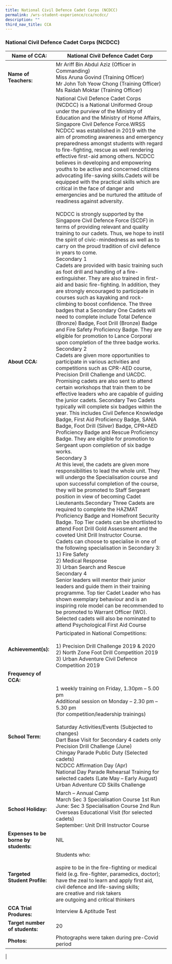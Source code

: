 ```yaml
---
title: National Civil Defence Cadet Corps (NCDCC)
permalink: /wrs-student-experience/cca/ncdcc/
description: ""
third_nav_title: CCA
---
```

### **National Civil Defence Cadet Corps (NCDCC)**

| Name of CCA: | National Civil Defence Cadet Corp |
|---|---|
| **Name of Teachers:** | Mr Ariff Bin Abdul Aziz (Officer in Commanding)<br>Miss Aruna Govind (Training Officer)<br>Mr John Toh Yeow Chong (Training Officer)<br>Ms Raidah Moktar (Training Officer) |
| **About CCA:** | National Civil Defence Cadet Corps (NCDCC) is a National Uniformed Group under the purview of the Ministry of Education and the Ministry of Home Affairs, Singapore Civil Defence Force.WRSS NCDCC was established in 2019 with the aim of promoting awareness and emergency preparedness amongst students with regard to fire-fighting, rescue as well rendering effective first-aid among others. NCDCC believes in developing and empowering youths to be active and concerned citizens advocating life-saving skills.Cadets will be equipped with the practical skills which are critical in the face of danger and emergencies and be nurtured the attitude of readiness against adversity.<br><br>NCDCC is strongly supported by the Singapore Civil Defence Force (SCDF) in terms of providing relevant and quality training to our cadets. Thus, we hope to instil the spirit of civic-mindedness as well as to carry on the proud tradition of civil defence in years to come.<br>Secondary 1<br>Cadets are provided with basic training such as foot drill and handling of a fire-extinguisher. They are also trained in first-aid and basic fire-fighting. In addition, they are strongly encouraged to participate in courses such as kayaking and rock-climbing to boost confidence. The three badges that a Secondary One Cadets will need to complete include Total Defence (Bronze) Badge, Foot Drill (Bronze) Badge and Fire Safety Proficiency Badge. They are eligible for promotion to Lance Corporal upon completion of the three badge works.<br>Secondary 2<br>Cadets are given more opportunities to participate in various activities and competitions such as CPR-AED course, Precision Drill Challenge and UACDC. Promising cadets are also sent to attend certain workshops that train them to be effective leaders who are capable of guiding the junior cadets. Secondary Two Cadets typically will complete six badges within the year. This includes Civil Defence Knowledge Badge, First Aid Proficiency Badge, SANA Badge, Foot Drill (Silver) Badge, CPR+AED Proficiency Badge and Rescue Proficiency Badge. They are eligible for promotion to Sergeant upon completion of six badge works.<br>Secondary 3<br>At this level, the cadets are given more responsibilities to lead the whole unit. They will undergo the Specialisation course and upon successful completion of the course, they will be promoted to Staff Sergeant position in view of becoming Cadet Lieutenants.Secondary Three Cadets are required to complete the HAZMAT Proficiency Badge and Homefront Security Badge. Top Tier cadets can be shortlisted to attend Foot Drill Gold Assessment and the coveted Unit Drill Instructor Course.<br>Cadets can choose to specialise in one of the following specialisation in Secondary 3:<br>1) Fire Safety<br>2) Medical Response<br>3) Urban Search and Rescue<br>Secondary 4<br>Senior leaders will mentor their junior leaders and guide them in their training programme. Top tier Cadet Leader who has shown exemplary behaviour and is an inspiring role model can be recommended to be promoted to Warrant Officer (WO). Selected cadets will also be nominated to attend Psychological First Aid Course |
| **Achievement(s):** | Participated in National Competitions:<br><br>1) Precision Drill Challenge 2019 & 2020<br>2) North Zone Foot Drill Competition 2019<br>3) Urban Adventure Civil Defence Competition 2019 |
| **Frequency of CCA:** |   |
| **School Term:** | 1 weekly training on Friday, 1.30pm – 5.00 pm<br>Additional session on Monday – 2.30 pm – 5.30 pm<br>(for competition/leadership trainings)<br><br>Saturday Activities/Events (Subjected to changes)<br>Dart Base Visit for Secondary 4 cadets only<br>Precision Drill Challenge (June)<br>Chingay Parade Public Duty (Selected cadets)<br>NCDCC Affirmation Day (Apr)<br>National Day Parade Rehearsal Training for selected cadets (Late May – Early August)<br>Urban Adventure CD Skills Challenge |
| **School Holiday:** | March – Annual Camp<br>March Sec 3 Specialisation Course 1st Run<br>June: Sec 3 Specialisation Course 2nd Run<br>Overseas Educational Visit (for selected cadets)<br>September: Unit Drill Instructor Course |
| **Expenses to be borne by students:** | NIL |
| **Targeted Student Profile:** | Students who:<br><br>aspire to be in the fire-fighting or medical field (e.g. fire-fighter, paramedics, doctor);<br>have the zeal to learn and apply first aid, civil defence and life-saving skills;<br>are creative and risk takers<br>are outgoing and critical thinkers |
| **CCA Trial Produres:** | Interview & Aptitude Test |
| **Target number of students:** | 20 |
| **Photos:** | Photographs were taken during pre-Covid period |
|
